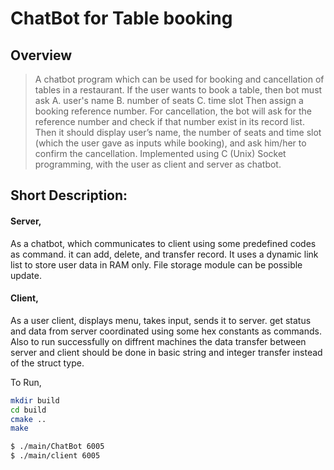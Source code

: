 # ChatBot for Table booking
## Overview

> A chatbot program which can be used for booking and cancellation of tables in a restaurant.
If the user wants to book a table, then bot must ask
  A. user's name
  B. number of seats
  C. time slot
Then assign a booking reference number.
For cancellation, the bot will ask for the reference number and check if that number exist in its record list.
Then it should display user’s name, the number of seats and time slot (which the user gave as inputs while booking),
and ask him/her to confirm the cancellation. Implemented using C (Unix) Socket programming,
with the user as client and server as chatbot.

## Short Description:

#### Server,
  <p>
  As a chatbot, which communicates to client using some predefined codes as
  command. it can add, delete, and transfer record.
  It uses a dynamic link list to store user data in RAM only.
  File storage module can be possible update.
  </p>

#### Client,
  <p>
  As a user client, displays menu, takes input, sends it to server.
  get status and data from server coordinated using some hex constants
  as commands.
  Also to run successfully on diffrent machines the data transfer between
  server and client should be done in basic string and integer transfer
  instead of the struct type.
  </p>

To Run,
  ```bash
mkdir build
cd build
cmake ..
make

$ ./main/ChatBot 6005
$ ./main/client 6005
  ```
